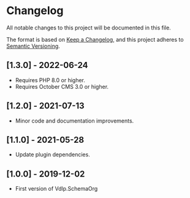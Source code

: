 # Changelog
All notable changes to this project will be documented in this file.

The format is based on [Keep a Changelog](https://keepachangelog.com/en/1.0.0/),
and this project adheres to [Semantic Versioning](https://semver.org/spec/v2.0.0.html).

## [1.3.0] - 2022-06-24

* Requires PHP 8.0 or higher.
* Requires October CMS 3.0 or higher.

## [1.2.0] - 2021-07-13

* Minor code and documentation improvements.

## [1.1.0] - 2021-05-28

* Update plugin dependencies.

## [1.0.0] - 2019-12-02

* First version of Vdlp.SchemaOrg


